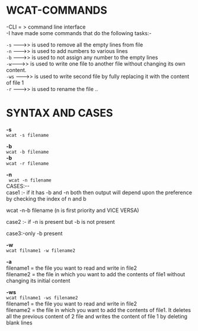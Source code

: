 # WCAT-COMMANDS  
-CLI = > command line interface   
-I have made some commands that do the following tasks:-  

<code>-s</code> --->> is used to remove all the empty lines from file   
<code>-n</code> --->> is used to add numbers to various lines   
<code>-b</code> --->> is used to not assign any number to the empty lines   
<code>-w</code>--->> is used to write one file to another file without changing its own content.  
<code>-ws</code> --->> is used to write second file by fully replacing it with the content of file 1   
<code>-r</code> --->> is used to rename the file ..    


# **SYNTAX AND CASES**  
<b>-s</b>      
<code>wcat -s filename</code>      
  
<b>-b</b>  
<code>wcat -b filename</code>     
<b>-b</b>    
<code>wcat -r filename</code>     

<b>-n</b>  
<code> wcat -n filename</code>     
CASES:--  
case1 :- if  it has -b and -n both then output will depend upon the preference by checking the index of n and b   
   
wcat -n-b filename (n is first priority and VICE VERSA)  
   
case2 :- if -n is present but -b is not present  
  
case3:-only -b present  
  
<b>-w</b>  
<code>wcat filname1 -w filename2</code>    

<b>-a</b>  
filename1 = the file you want to read and write in file2  
filename2 = the file in which you want to add the contents of file1 without changing its initial content   
  
<b>-ws</b>    
<code>wcat filname1 -ws filename2 </code>     
filename1 = the file you want to read and write in file2   
filename2 = the file in which you want to add the contents of file1. It deletes all the previous content of 2 file and writes the content of file 1 by deleting blank lines 
